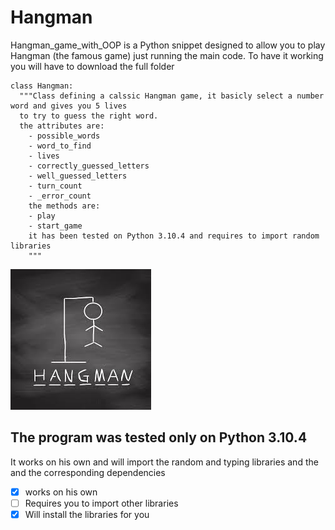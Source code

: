 # Hangman

Hangman_game_with_OOP is a Python snippet designed to allow you to play Hangman (the famous game) just running the main code.
To have it working you will have to download the full folder 
```
class Hangman:
  """Class defining a calssic Hangman game, it basicly select a number word and gives you 5 lives 
  to try to guess the right word.
  the attributes are:
    - possible_words
    - word_to_find
    - lives
    - correctly_guessed_letters
    - well_guessed_letters
    - turn_count
    - _error_count
    the methods are:
    - play
    - start_game
    it has been tested on Python 3.10.4 and requires to import random libraries
    """  
 ```
![Image of Hangman](https://github.com/ruccipiero/Hangman_game_with_OOP/blob/main/download.jpeg)


## The program was tested only on Python 3.10.4
It works on his own and will import the random and typing libraries and the and the corresponding dependencies

- [x] works on his own
- [ ] Requires you to import other libraries
- [x] Will install the libraries for you
